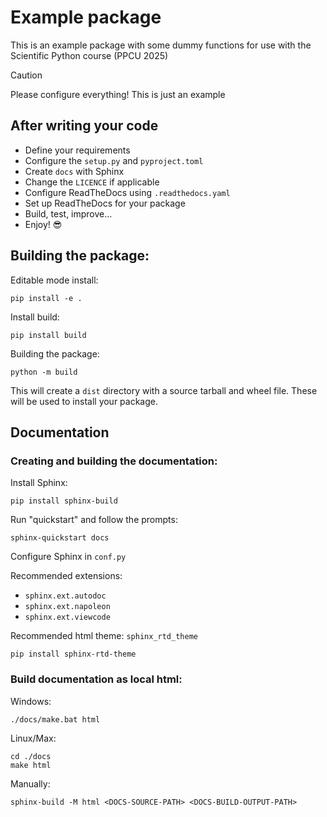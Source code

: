 # Example package
This is an example package with some dummy functions for use with the Scientific Python course (PPCU 2025)

> [!CAUTION]
> Please configure everything! This is just an example

## After writing your code

* Define your requirements
* Configure the `setup.py` and `pyproject.toml`
* Create `docs` with Sphinx
* Change the `LICENCE` if applicable
* Configure ReadTheDocs using `.readthedocs.yaml`
* Set up ReadTheDocs for your package
* Build, test, improve...
* Enjoy! 😎

## Building the package:
Editable mode install:
```console
pip install -e .
```
Install build:
```console
pip install build
```
Building the package:
```console
python -m build
```
This will create a `dist` directory with a source tarball and wheel file. These will be used to install your package.

## Documentation
### Creating and building the documentation:
Install Sphinx:
```console
pip install sphinx-build
```
Run "quickstart" and follow the prompts:
```console
sphinx-quickstart docs
```
Configure Sphinx in `conf.py`

Recommended extensions:
* `sphinx.ext.autodoc`
* `sphinx.ext.napoleon`
* `sphinx.ext.viewcode`

Recommended html theme: `sphinx_rtd_theme`

```console
pip install sphinx-rtd-theme
```

### Build documentation as local html:
Windows:
```console
./docs/make.bat html
```
Linux/Max:
```console
cd ./docs
make html
```
Manually:
```console
sphinx-build -M html <DOCS-SOURCE-PATH> <DOCS-BUILD-OUTPUT-PATH>
```